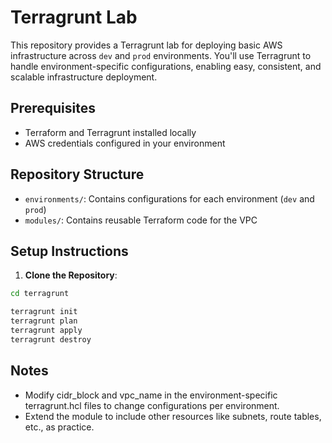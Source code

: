 # Terragrunt Lab

This repository provides a Terragrunt lab for deploying basic AWS infrastructure across `dev` and `prod` environments. You'll use Terragrunt to handle environment-specific configurations, enabling easy, consistent, and scalable infrastructure deployment.

## Prerequisites

- Terraform and Terragrunt installed locally
- AWS credentials configured in your environment

## Repository Structure

- `environments/`: Contains configurations for each environment (`dev` and `prod`)
- `modules/`: Contains reusable Terraform code for the VPC

## Setup Instructions

1. **Clone the Repository**:

```bash
cd terragrunt

terragrunt init
terragrunt plan
terragrunt apply
terragrunt destroy
```

## Notes

- Modify cidr_block and vpc_name in the environment-specific terragrunt.hcl files to change configurations per environment.
- Extend the module to include other resources like subnets, route tables, etc., as practice.
